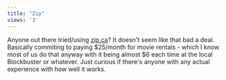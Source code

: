 ```yaml
---
title: "Zip"
views: '3'
---
```

<p>Anyone out there tried/using <a href="https://www.zip.ca">zip.ca</a>?  It doesn't seem like that bad a deal.  Basically commiting to paying $25/month for movie rentals - which I know most of us do that anyway with it being almost $6 each time at the local Blockbuster or whatever.  Just curious if there's anyone with any actual experience with how well it works.</p>
